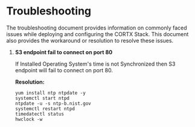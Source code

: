 # Troubleshooting

The troubleshooting document provides information on commonly faced issues while deploying and configuring the CORTX Stack. This document also provides the workaround or resolution to resolve these issues.


1. **S3 endpoint fail to connect on port 80**

   If Installed Operating System's time is not Synchronized then S3 endpoint will fail to connect on port 80.
    
   **Resolution:**
   ```
   yum install ntp ntpdate -y
   systemctl start ntpd
   ntpdate -u -s ntp-b.nist.gov
   systemctl restart ntpd
   timedatectl status
   hwclock -w
   ```
